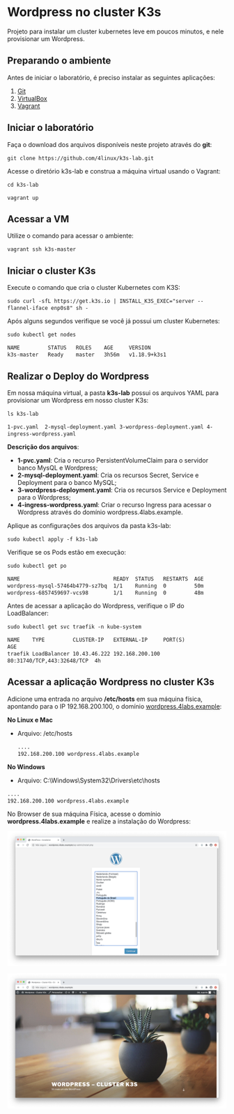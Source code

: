 # Wordpress no cluster K3s

Projeto para instalar um cluster kubernetes leve em poucos minutos, e nele provisionar um Wordpress.



## Preparando o ambiente

Antes de iniciar o laboratório, é preciso instalar as seguintes aplicações:

1. [Git](https://git-scm.com)
2. [VirtualBox](https://www.virtualbox.org)
3. [Vagrant](https://www.vagrantup.com)



## Iniciar o laboratório

Faça o download dos arquivos disponíveis neste projeto através do **git**:

```
git clone https://github.com/4linux/k3s-lab.git
```

Acesse o diretório k3s-lab e construa a máquina virtual usando o Vagrant:

```
cd k3s-lab
```

```
vagrant up
```



## Acessar a VM

Utilize o comando para acessar o ambiente:

```
vagrant ssh k3s-master
```



## Iniciar o cluster K3s

Execute o comando que cria o cluster Kubernetes com K3S:

```
sudo curl -sfL https://get.k3s.io | INSTALL_K3S_EXEC="server --flannel-iface enp0s8" sh -
```

Após alguns segundos verifique se você já possui um cluster Kubernetes:

```
sudo kubectl get nodes
```

```
NAME         STATUS   ROLES    AGE     VERSION
k3s-master   Ready    master   3h56m   v1.18.9+k3s1
```



## Realizar o Deploy do Wordpress

Em nossa máquina virtual, a pasta **k3s-lab** possui os arquivos YAML para provisionar um Wordpress em nosso cluster K3s:

```
ls k3s-lab
```

```
1-pvc.yaml	2-mysql-deployment.yaml	3-wordpress-deployment.yaml	4-ingress-wordpress.yaml
```

**Descrição dos arquivos**:

- **1-pvc.yaml**:  Cria o recurso PersistentVolumeClaim para o servidor banco MysQL e Wordpress;  
- **2-mysql-deployment.yaml**: Cria os recursos Secret, Service e Deployment para o banco MySQL;
- **3-wordpress-deployment.yaml**: Cria os recursos Service e Deployment para o Wordpress;
- **4-ingress-wordpress.yaml**: Criar o recurso Ingress para acessar o Wordpress através do domínio wordpress.4labs.example.

Aplique as configurações dos arquivos da pasta k3s-lab:

```
sudo kubectl apply -f k3s-lab
```

Verifique se os Pods estão em execução:

```
sudo kubectl get po
```

```
NAME                              READY  STATUS   RESTARTS  AGE
wordpress-mysql-57464b4779-sz7bq  1/1    Running  0         50m
wordpress-6857459697-vcs98        1/1    Running  0         48m
```

Antes de acessar a aplicação do Wordpress, verifique o IP do LoadBalancer:

```
sudo kubectl get svc traefik -n kube-system
```

```
NAME    TYPE         CLUSTER-IP   EXTERNAL-IP     PORT(S)                     AGE
traefik LoadBalancer 10.43.46.222 192.168.200.100 80:31740/TCP,443:32648/TCP  4h
```



## Acessar a aplicação Wordpress no cluster K3s

Adicione uma entrada no arquivo **/etc/hosts** em sua máquina física, apontando para o IP 192.168.200.100, o domínio [wordpress.4labs.example](http://wordpress.4labs.example):

**No Linux e Mac**

* Arquivo: /etc/hosts

  ```text
  ....
  192.168.200.100 wordpress.4labs.example
  ```

**No Windows**

* Arquivo: C:\Windows\System32\Drivers\etc\hosts

```text
....
192.168.200.100 wordpress.4labs.example
```

No Browser de sua máquina Física, acesse o domínio **wordpress.4labs.example** e realize a instalação do Wordpress:

![Instalação do Wordpress no K3s](imagens/wordpress-install.png)

![Wordpress no K3s](imagens/wordpress-k3s.png)